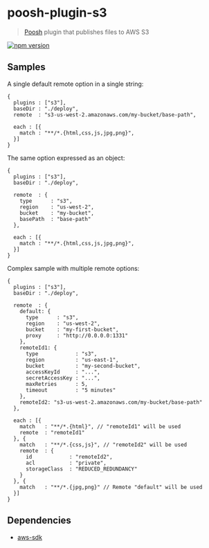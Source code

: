 # poosh-plugin-s3

> [Poosh](https://github.com/yvele/poosh) plugin that publishes files to AWS S3

[![npm version](https://badge.fury.io/js/poosh-cli.svg)](https://badge.fury.io/js/poosh-plugin-s3)

## Samples

A single default remote option in a single string:

```json5
{
  plugins : ["s3"],
  baseDir : "./deploy",
  remote  : "s3-us-west-2.amazonaws.com/my-bucket/base-path",

  each : [{
    match : "**/*.{html,css,js,jpg,png}",
  }]
}
```

The same option expressed as an object:

```json5
{
  plugins : ["s3"],
  baseDir : "./deploy",

  remote  : {
    type      : "s3",
    region    : "us-west-2",
    bucket    : "my-bucket",
    basePath  : "base-path"
  },

  each : [{
    match : "**/*.{html,css,js,jpg,png}",
  }]
}
```

Complex sample with multiple remote options:

```json5
{
  plugins : ["s3"],
  baseDir : "./deploy",

  remote  : {
    default: {
      type      : "s3",
      region    : "us-west-2",
      bucket    : "my-first-bucket",
      proxy     : "http://0.0.0.0:1331"
    },
    remoteId1: {
      type            : "s3",
      region          : "us-east-1",
      bucket          : "my-second-bucket",
      accessKeyId     : "...",
      secretAccessKey : "...",
      maxRetries      : 5,
      timeout         : "5 minutes"
    },
    remoteId2: "s3-us-west-2.amazonaws.com/my-bucket/base-path"
  },

  each : [{
    match   : "**/*.{html}", // "remoteId1" will be used
    remote  : "remoteId1"
  }, {
    match   : "**/*.{css,js}", // "remoteId2" will be used
    remote  : {
      id            : "remoteId2",
      acl           : "private",
      storageClass  : "REDUCED_REDUNDANCY"
    }
  }, {
    match   : "**/*.{jpg,png}" // Remote "default" will be used
  }]
}
```

## Dependencies

* [aws-sdk](https://github.com/aws/aws-sdk-js)
